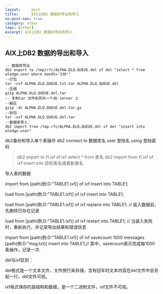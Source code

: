 ```yaml
---
layout:     post
title:      AIX上DB2 数据的导出和导入
no-post-nav: true
category: other
tags: [other]
excerpt: AIX上DB2 数据的导出和导入
---
```


## AIX上DB2 数据的导出和导入



```shell
-- 数据库导出
db2 export to /tmp/rfc/ALPHA.DLQ.QUEUE.del of del "select * from wledge.user where mandt='330'"
--打包
tar -cvf ALPHA.DLQ.QUEUE.txt.tar ALPHA.DLQ.QUEUE.del
--压缩
gzip ALPHA.DLQ.QUEUE.del.tar
-- 复制tar 文件到另外一个db server 上
--解压
gzip -dc ALPHA.DLQ.QUEUE.del.tar.gz
--拆包
tar -xvf ALPHA.DLQ.QUEUE.del.tar
--数据库导入：
db2 import from /tmp.rfc/ALPHA.DLQ.QUEUE.del of del "insert into wledge.user"
```

db2备份和导入单个表操作 
db2 connect to 数据库名 user 登陆名 using 登陆密码 
>db2 export to t1.ixf of ixf select * from 表名 
>db2 import from t1.ixf of ixf insert into 目标表名或者新表名


导入表的数据

import from [path(例:D:"TABLE1.ixf)] of ixf insert into TABLE1;

load from [path(例:D:"TABLE1.ixf)] of ixf insert into TABLE1;

load from [path(例:D:"TABLE1.ixf)] of ixf replace into TABLE1; // 装入数据前，先删除已存在记录

load from [path(例:D:"TABLE1.ixf)] of ixf restart into TABLE1; // 当装入失败时，重新执行，并记录导出结果和错误信息

import from [path(例:D:"TABLE1.ixf)] of ixf savecount 1000 messages [path(例:D:"msg.txt)] insert into TABLE1;// 其中，savecount表示完成每1000条操作，记录一次.

del与ixf区别：

del格式是一个文本文件，文件按行来存储，含有回车的文本内容在del文件中会另起一行，del文件可视。

ixf格式保存的是结构和数据，是一个二进制文件，ixf文件不可视。



